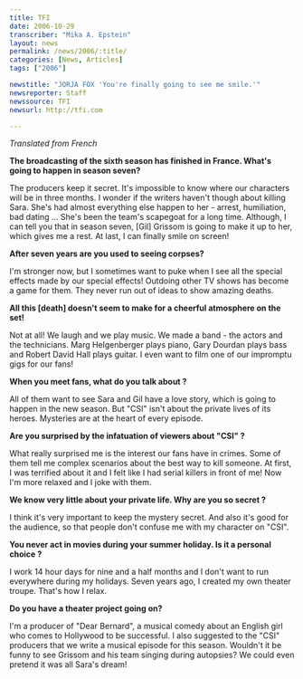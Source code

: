 ```yaml
---
title: TFI
date: 2006-10-29
transcriber: "Mika A. Epstein"
layout: news
permalink: /news/2006/:title/
categories: [News, Articles]
tags: ["2006"]

newstitle: "JORJA FOX 'You're finally going to see me smile.'"
newsreporter: Staff
newssource: TFI
newsurl: http://tfi.com

---
```

_Translated from French_

**The broadcasting of the sixth season has finished in France. What's going to happen in season seven?**

The producers keep it secret. It's impossible to know where our characters will be in three months. I wonder if the writers haven't though about killing Sara. She's had almost everything else happen to her - arrest, humiliation, bad dating ... She's been the team's scapegoat for a long time. Although, I can tell you that in season seven, [Gil] Grissom is going to make it up to her, which gives me a rest. At last, I can finally smile on screen!

**After seven years are you used to seeing corpses?**

I'm stronger now, but I sometimes want to puke when I see all the special effects made by our special effects! Outdoing other TV shows has become a game for them. They never run out of ideas to show amazing deaths.

**All this [death] doesn't seem to make for a cheerful atmosphere on the set!**

Not at all! We laugh and we play music. We made a band - the actors and the technicians. Marg Helgenberger plays piano, Gary Dourdan plays bass and Robert David Hall plays guitar. I even want to film one of our impromptu gigs for our fans!

**When you meet fans, what do you talk about ?**

All of them want to see Sara and Gil have a love story, which is going to happen in the new season. But "CSI" isn't about the private lives of its heroes. Mysteries are at the heart of every episode.

**Are you surprised by the infatuation of viewers about "CSI" ?**

What really surprised me is the interest our fans have in crimes. Some of them tell me complex scenarios about the best way to kill someone. At first, I was terrified about it and I felt like I had serial killers in front of me! Now I'm more relaxed and I joke with them.

**We know very little about your private life. Why are you so secret ?**

I think it's very important to keep the mystery secret. And also it's good for the audience, so that people don't confuse me with my character on "CSI".

**You never act in movies during your summer holiday. Is it a personal choice ?**

I work 14 hour days for nine and a half months and I don't want to run everywhere during my holidays. Seven years ago, I created my own theater troupe. That's how I relax.

**Do you have a theater project going on?**

I'm a producer of "Dear Bernard", a musical comedy about an English girl who comes to Hollywood to be successful. I also suggested to the "CSI" producers that we write a musical episode for this season. Wouldn't it be funny to see Grissom and his team singing during autopsies? We could even pretend it was all Sara's dream!
